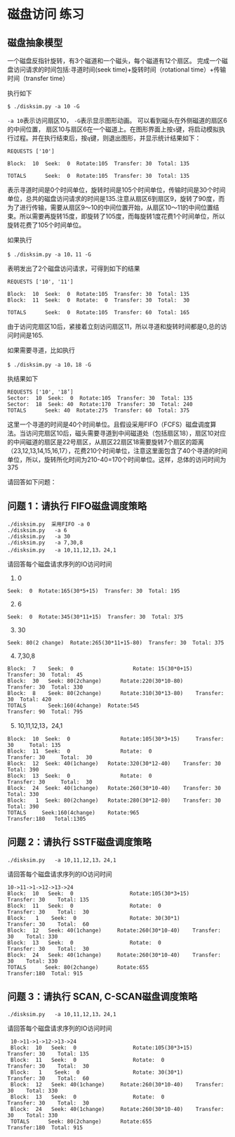 # 磁盘访问 练习

## 磁盘抽象模型

一个磁盘反指针旋转，有3个磁道和一个磁头，每个磁道有12个扇区。
完成一个磁盘访问请求的时间包括:寻道时间(seek time)+旋转时间（rotational time）+传输时间（transfer time）

执行如下

```
$ ./disksim.py -a 10 -G
```

`-a 10`表示访问扇区10， `-G`表示显示图形动画。
可以看到磁头在外侧磁道的扇区6的中间位置， 扇区10与扇区6在一个磁道上。在图形界面上按`s`键，将启动模拟执行过程。并在执行结束后，按`q`键，则退出图形，并显示统计结果如下：

```
REQUESTS ['10']

Block:  10  Seek:  0  Rotate:105  Transfer: 30  Total: 135

TOTALS      Seek:  0  Rotate:105  Transfer: 30  Total: 135
```

表示寻道时间是0个时间单位，旋转时间是105个时间单位，传输时间是30个时间单位，总共的磁盘访问请求的时间是135.注意从扇区6到扇区9，旋转了90度，而为了进行传输，需要从扇区9～10的中间位置开始，从扇区10～11的中间位置结束。所以需要再旋转15度，即旋转了105度，而每旋转1度花费1个时间单位，所以旋转花费了105个时间单位。

如果执行

```
$ ./disksim.py -a 10，11 -G
```
表明发出了2个磁盘访问请求，可得到如下的结果
```
REQUESTS ['10', '11']

Block:  10  Seek:  0  Rotate:105  Transfer: 30  Total: 135
Block:  11  Seek:  0  Rotate:  0  Transfer: 30  Total:  30

TOTALS      Seek:  0  Rotate:105  Transfer: 60  Total: 165

```
由于访问完扇区10后，紧接着立刻访问扇区11，所以寻道和旋转时间都是0,总的访问时间是165.

如果需要寻道，比如执行

```
$ ./disksim.py -a 10，18 -G
```

执结果如下
```
REQUESTS ['10', '18’]
Sector:  10  Seek:  0  Rotate:105  Transfer: 30  Total: 135
Sector:  18  Seek: 40  Rotate:170  Transfer: 30  Total: 240
TOTALS      Seek: 40  Rotate:275  Transfer: 60  Total: 375
```
这里一个寻道的时间是40个时间单位。且假设采用FIFO（FCFS）磁盘调度算法。当访问完扇区10后，磁头需要寻道到中间磁道处（包括扇区18），扇区10对应的中间磁道的扇区是22号扇区，从扇区22扇区18需要旋转7个扇区的距离（23,12,13,14,15,16,17），花费210个时间单位，注意这里面包含了40个寻道的时间单位，所以，旋转所化时间为210-40=170个时间单位。这样，总体的访问时间为375


请回答如下问题：

## 问题 1：请执行 FIFO磁盘调度策略

```
./disksim.py  采用FIFO -a 0
./disksim.py   -a 6
./disksim.py   -a 30
./disksim.py   -a 7,30,8
./disksim.py   -a 10,11,12,13，24,1
```
请回答每个磁盘请求序列的IO访问时间     
1. 0     
 ```
 Seek:  0  Rotate:165(30*5+15)  Transfer: 30  Total: 195
 ```
2. 6     
 ```
 Seek:  0  Rotate:345(30*11+15)  Transfer: 30  Total: 375
 ```
3. 30     
 ```
 Seek: 80(2 change)  Rotate:265(30*11+15-80)  Transfer: 30  Total: 375
 ```
4. 7,30,8     
```
Block:	7	 Seek:  0					Rotate: 15(30*0+15)		Transfer: 30  Total:  45     
Block:	30	 Seek: 80(2change)		Rotate:220(30*10-80)		Transfer: 30  Total: 330     
Block:	8	 Seek: 80(2change)		Rotate:310(30*13-80) 	Transfer: 30  Total: 420     
TOTALS	 	 Seek:160(4change)	Rotate:545  					Transfer: 90  Total: 795     
```
5. 10,11,12,13，24,1     
```
Block:  10  Seek:  0   				Rotate:105(30*3+15)		Transfer: 30 	 Total: 135     
Block:  11  Seek:  0   				Rotate:  0  					Transfer: 30 	 Total:  30     
Block:  12  Seek: 40(1change)  	Rotate:320(30*12-40)  	Transfer: 30	 Total: 390     
Block:  13  Seek:  0   				Rotate:  0  					Transfer: 30  	 Total:  30     
Block:  24  Seek: 40(1change)  	Rotate:260(30*10-40)  	Transfer: 30 	 Total: 330     
Block:   1	Seek: 80(2change)  	Rotate:280(30*12-80)  	Transfer: 30  	 Total: 390     
TOTALS     Seek:160(4change)  	Rotate:965  					Transfer:180   Total:1305     
```

## 问题 2：请执行 SSTF磁盘调度策略

```
./disksim.py   -a 10,11,12,13，24,1
```
请回答每个磁盘请求序列的IO访问时间
 ```
 10->11->1->12->13->24
 Block:  10   Seek:  0  				Rotate:105(30*3+15)  	Transfer: 30 	Total: 135
 Block:  11   Seek:  0  				Rotate:  0  					Transfer: 30  	Total:  30
 Block:   1    Seek:  0  				Rotate: 30(30*1)			Transfer: 30 	Total:  60
 Block:  12   Seek: 40(1change) 	Rotate:260(30*10-40)  	Transfer: 30  	Total: 330
 Block:  13   Seek:  0  				Rotate:  0  					Transfer: 30  	Total:  30
 Block:  24   Seek: 40(1change) 	Rotate:260(30*10-40)  	Transfer: 30  	Total: 330
 TOTALS      Seek: 80(2change)  	Rotate:655 					Transfer:180  Total: 915
 ```

## 问题 3：请执行 SCAN, C-SCAN磁盘调度策略

```
./disksim.py   -a 10,11,12,13，24,1
```
请回答每个磁盘请求序列的IO访问时间
```
 10->11->1->12->13->24
 Block:  10   Seek:  0  				Rotate:105(30*3+15)  	Transfer: 30 	Total: 135
 Block:  11   Seek:  0  				Rotate:  0  					Transfer: 30  	Total:  30
 Block:   1    Seek:  0  				Rotate: 30(30*1)			Transfer: 30 	Total:  60
 Block:  12   Seek: 40(1change) 	Rotate:260(30*10-40)  	Transfer: 30  	Total: 330
 Block:  13   Seek:  0  				Rotate:  0  					Transfer: 30  	Total:  30
 Block:  24   Seek: 40(1change) 	Rotate:260(30*10-40)  	Transfer: 30  	Total: 330
 TOTALS      Seek: 80(2change)  	Rotate:655 					Transfer:180  Total: 915
```
